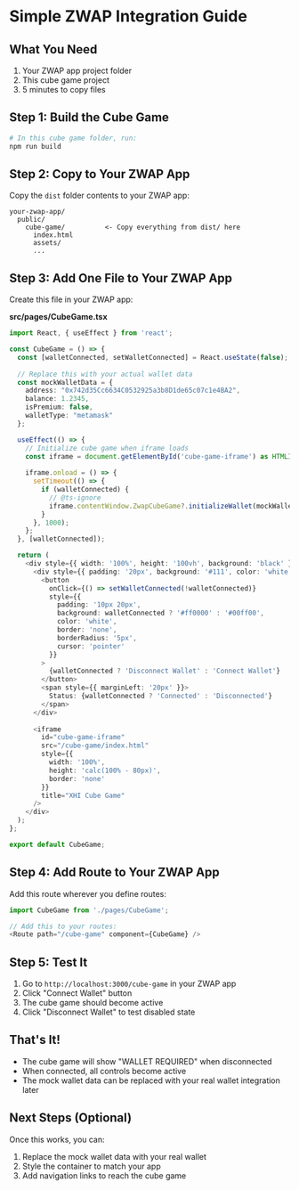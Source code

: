 # Simple ZWAP Integration Guide

## What You Need
1. Your ZWAP app project folder
2. This cube game project
3. 5 minutes to copy files

## Step 1: Build the Cube Game
```bash
# In this cube game folder, run:
npm run build
```

## Step 2: Copy to Your ZWAP App
Copy the `dist` folder contents to your ZWAP app:
```
your-zwap-app/
  public/
    cube-game/          <- Copy everything from dist/ here
      index.html
      assets/
      ...
```

## Step 3: Add One File to Your ZWAP App
Create this file in your ZWAP app:

**src/pages/CubeGame.tsx**
```typescript
import React, { useEffect } from 'react';

const CubeGame = () => {
  const [walletConnected, setWalletConnected] = React.useState(false);
  
  // Replace this with your actual wallet data
  const mockWalletData = {
    address: "0x742d35Cc6634C0532925a3b8D1de65c07c1e4BA2",
    balance: 1.2345,
    isPremium: false,
    walletType: "metamask"
  };

  useEffect(() => {
    // Initialize cube game when iframe loads
    const iframe = document.getElementById('cube-game-iframe') as HTMLIFrameElement;
    
    iframe.onload = () => {
      setTimeout(() => {
        if (walletConnected) {
          // @ts-ignore
          iframe.contentWindow.ZwapCubeGame?.initializeWallet(mockWalletData);
        }
      }, 1000);
    };
  }, [walletConnected]);

  return (
    <div style={{ width: '100%', height: '100vh', background: 'black' }}>
      <div style={{ padding: '20px', background: '#111', color: 'white' }}>
        <button 
          onClick={() => setWalletConnected(!walletConnected)}
          style={{
            padding: '10px 20px',
            background: walletConnected ? '#ff0000' : '#00ff00',
            color: 'white',
            border: 'none',
            borderRadius: '5px',
            cursor: 'pointer'
          }}
        >
          {walletConnected ? 'Disconnect Wallet' : 'Connect Wallet'}
        </button>
        <span style={{ marginLeft: '20px' }}>
          Status: {walletConnected ? 'Connected' : 'Disconnected'}
        </span>
      </div>
      
      <iframe
        id="cube-game-iframe"
        src="/cube-game/index.html"
        style={{
          width: '100%',
          height: 'calc(100% - 80px)',
          border: 'none'
        }}
        title="XHI Cube Game"
      />
    </div>
  );
};

export default CubeGame;
```

## Step 4: Add Route to Your ZWAP App
Add this route wherever you define routes:
```typescript
import CubeGame from './pages/CubeGame';

// Add this to your routes:
<Route path="/cube-game" component={CubeGame} />
```

## Step 5: Test It
1. Go to `http://localhost:3000/cube-game` in your ZWAP app
2. Click "Connect Wallet" button
3. The cube game should become active
4. Click "Disconnect Wallet" to test disabled state

## That's It!
- The cube game will show "WALLET REQUIRED" when disconnected
- When connected, all controls become active
- The mock wallet data can be replaced with your real wallet integration later

## Next Steps (Optional)
Once this works, you can:
1. Replace the mock wallet data with your real wallet
2. Style the container to match your app
3. Add navigation links to reach the cube game